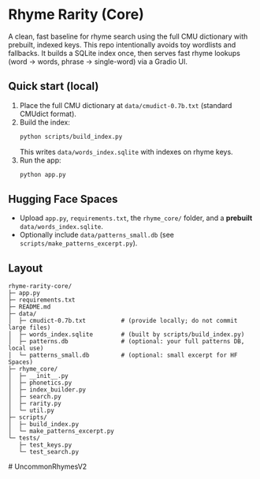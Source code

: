 # Rhyme Rarity (Core)

A clean, fast baseline for rhyme search using the full CMU dictionary with prebuilt, indexed keys.
This repo intentionally avoids toy wordlists and fallbacks. It builds a SQLite index once, then
serves fast rhyme lookups (word → words, phrase → single-word) via a Gradio UI.

## Quick start (local)

1. Place the full CMU dictionary at `data/cmudict-0.7b.txt` (standard CMUdict format).
2. Build the index:
   ```bash
   python scripts/build_index.py
   ```
   This writes `data/words_index.sqlite` with indexes on rhyme keys.
3. Run the app:
   ```bash
   python app.py
   ```

## Hugging Face Spaces
- Upload `app.py`, `requirements.txt`, the `rhyme_core/` folder, and a **prebuilt** `data/words_index.sqlite`.
- Optionally include `data/patterns_small.db` (see `scripts/make_patterns_excerpt.py`).

## Layout
```
rhyme-rarity-core/
├─ app.py
├─ requirements.txt
├─ README.md
├─ data/
│  ├─ cmudict-0.7b.txt          # (provide locally; do not commit large files)
│  ├─ words_index.sqlite        # (built by scripts/build_index.py)
│  ├─ patterns.db               # (optional: your full patterns DB, local use)
│  └─ patterns_small.db         # (optional: small excerpt for HF Spaces)
├─ rhyme_core/
│  ├─ __init__.py
│  ├─ phonetics.py
│  ├─ index_builder.py
│  ├─ search.py
│  ├─ rarity.py
│  └─ util.py
├─ scripts/
│  ├─ build_index.py
│  └─ make_patterns_excerpt.py
└─ tests/
   ├─ test_keys.py
   └─ test_search.py
```
#   U n c o m m o n R h y m e s V 2  
 